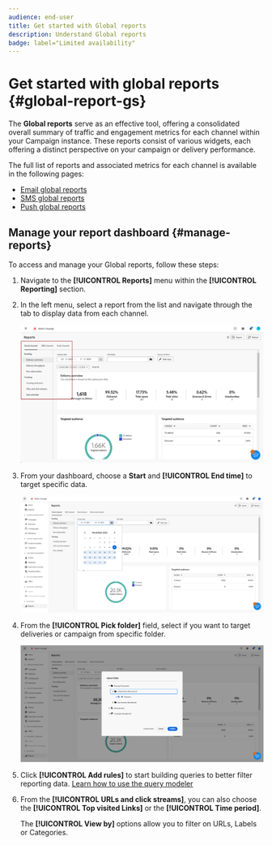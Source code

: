 ```yaml
---
audience: end-user
title: Get started with Global reports
description: Understand Global reports
badge: label="Limited availability"
---
```


# Get started with global reports {#global-report-gs}

The **Global reports** serve as an effective tool, offering a consolidated overall summary of traffic and engagement metrics for each channel within your Campaign instance. These reports consist of various widgets, each offering a distinct perspective on your campaign or delivery performance.

The full list of reports and associated metrics for each channel is available in the following pages:

* [Email global reports](global-report-email.md)
* [SMS global reports](global-report-sms.md)
* [Push global reports](global-report-push.md)

## Manage your report dashboard {#manage-reports}

To access and manage your Global reports, follow these steps:

1. Navigate to the **[!UICONTROL Reports]** menu within the **[!UICONTROL Reporting]** section.

1. In the left menu, select a report from the list and navigate through the tab to display data from each channel.

    ![](assets/global_report_manage_3.png)

1. From your dashboard, choose a **Start** and **[!UICONTROL End time]** to target specific data.

    ![](assets/global_report_manage_1.png)

1. From the **[!UICONTROL Pick folder]** field, select if you want to target deliveries or campaign from specific folder.

    ![](assets/global_report_manage_2.png)

1. Click **[!UICONTROL Add rules]** to start building queries to better filter reporting data. [Learn how to use the query modeler](../query/query-modeler-overview.md)

1. From the **[!UICONTROL URLs and click streams]**, you can also choose the **[!UICONTROL Top visited Links]** or the **[!UICONTROL Time period]**.

    The **[!UICONTROL View by]** options allow you to filter on URLs, Labels or Categories.
